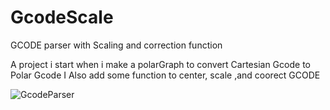 # GcodeScale
GCODE parser with Scaling and correction function

A project i start when i make a polarGraph to convert Cartesian Gcode to Polar Gcode
I Also add some function to center, scale ,and coorect GCODE

![GcodeParser](https://user-images.githubusercontent.com/30392727/224725218-84633225-f383-44c5-a8f9-242767600d92.png)
